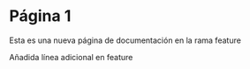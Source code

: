 # Página 1

Esta es una nueva página de documentación en la rama feature

Añadida línea adicional en feature